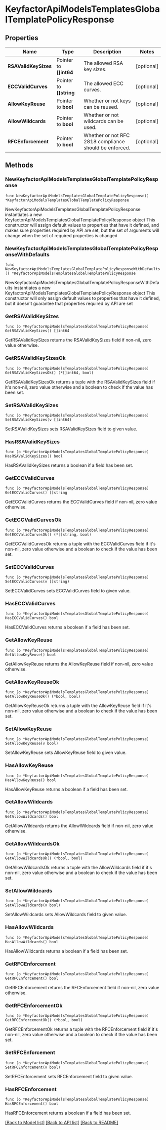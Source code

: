 # KeyfactorApiModelsTemplatesGlobalTemplatePolicyResponse

## Properties

Name | Type | Description | Notes
------------ | ------------- | ------------- | -------------
**RSAValidKeySizes** | Pointer to **[]int64** | The allowed RSA key sizes. | [optional] 
**ECCValidCurves** | Pointer to **[]string** | The allowed ECC curves. | [optional] 
**AllowKeyReuse** | Pointer to **bool** | Whether or not keys can be reused. | [optional] 
**AllowWildcards** | Pointer to **bool** | Whether or not wildcards can be used. | [optional] 
**RFCEnforcement** | Pointer to **bool** | Whether or not RFC 2818 compliance should be enforced. | [optional] 

## Methods

### NewKeyfactorApiModelsTemplatesGlobalTemplatePolicyResponse

`func NewKeyfactorApiModelsTemplatesGlobalTemplatePolicyResponse() *KeyfactorApiModelsTemplatesGlobalTemplatePolicyResponse`

NewKeyfactorApiModelsTemplatesGlobalTemplatePolicyResponse instantiates a new KeyfactorApiModelsTemplatesGlobalTemplatePolicyResponse object
This constructor will assign default values to properties that have it defined,
and makes sure properties required by API are set, but the set of arguments
will change when the set of required properties is changed

### NewKeyfactorApiModelsTemplatesGlobalTemplatePolicyResponseWithDefaults

`func NewKeyfactorApiModelsTemplatesGlobalTemplatePolicyResponseWithDefaults() *KeyfactorApiModelsTemplatesGlobalTemplatePolicyResponse`

NewKeyfactorApiModelsTemplatesGlobalTemplatePolicyResponseWithDefaults instantiates a new KeyfactorApiModelsTemplatesGlobalTemplatePolicyResponse object
This constructor will only assign default values to properties that have it defined,
but it doesn't guarantee that properties required by API are set

### GetRSAValidKeySizes

`func (o *KeyfactorApiModelsTemplatesGlobalTemplatePolicyResponse) GetRSAValidKeySizes() []int64`

GetRSAValidKeySizes returns the RSAValidKeySizes field if non-nil, zero value otherwise.

### GetRSAValidKeySizesOk

`func (o *KeyfactorApiModelsTemplatesGlobalTemplatePolicyResponse) GetRSAValidKeySizesOk() (*[]int64, bool)`

GetRSAValidKeySizesOk returns a tuple with the RSAValidKeySizes field if it's non-nil, zero value otherwise
and a boolean to check if the value has been set.

### SetRSAValidKeySizes

`func (o *KeyfactorApiModelsTemplatesGlobalTemplatePolicyResponse) SetRSAValidKeySizes(v []int64)`

SetRSAValidKeySizes sets RSAValidKeySizes field to given value.

### HasRSAValidKeySizes

`func (o *KeyfactorApiModelsTemplatesGlobalTemplatePolicyResponse) HasRSAValidKeySizes() bool`

HasRSAValidKeySizes returns a boolean if a field has been set.

### GetECCValidCurves

`func (o *KeyfactorApiModelsTemplatesGlobalTemplatePolicyResponse) GetECCValidCurves() []string`

GetECCValidCurves returns the ECCValidCurves field if non-nil, zero value otherwise.

### GetECCValidCurvesOk

`func (o *KeyfactorApiModelsTemplatesGlobalTemplatePolicyResponse) GetECCValidCurvesOk() (*[]string, bool)`

GetECCValidCurvesOk returns a tuple with the ECCValidCurves field if it's non-nil, zero value otherwise
and a boolean to check if the value has been set.

### SetECCValidCurves

`func (o *KeyfactorApiModelsTemplatesGlobalTemplatePolicyResponse) SetECCValidCurves(v []string)`

SetECCValidCurves sets ECCValidCurves field to given value.

### HasECCValidCurves

`func (o *KeyfactorApiModelsTemplatesGlobalTemplatePolicyResponse) HasECCValidCurves() bool`

HasECCValidCurves returns a boolean if a field has been set.

### GetAllowKeyReuse

`func (o *KeyfactorApiModelsTemplatesGlobalTemplatePolicyResponse) GetAllowKeyReuse() bool`

GetAllowKeyReuse returns the AllowKeyReuse field if non-nil, zero value otherwise.

### GetAllowKeyReuseOk

`func (o *KeyfactorApiModelsTemplatesGlobalTemplatePolicyResponse) GetAllowKeyReuseOk() (*bool, bool)`

GetAllowKeyReuseOk returns a tuple with the AllowKeyReuse field if it's non-nil, zero value otherwise
and a boolean to check if the value has been set.

### SetAllowKeyReuse

`func (o *KeyfactorApiModelsTemplatesGlobalTemplatePolicyResponse) SetAllowKeyReuse(v bool)`

SetAllowKeyReuse sets AllowKeyReuse field to given value.

### HasAllowKeyReuse

`func (o *KeyfactorApiModelsTemplatesGlobalTemplatePolicyResponse) HasAllowKeyReuse() bool`

HasAllowKeyReuse returns a boolean if a field has been set.

### GetAllowWildcards

`func (o *KeyfactorApiModelsTemplatesGlobalTemplatePolicyResponse) GetAllowWildcards() bool`

GetAllowWildcards returns the AllowWildcards field if non-nil, zero value otherwise.

### GetAllowWildcardsOk

`func (o *KeyfactorApiModelsTemplatesGlobalTemplatePolicyResponse) GetAllowWildcardsOk() (*bool, bool)`

GetAllowWildcardsOk returns a tuple with the AllowWildcards field if it's non-nil, zero value otherwise
and a boolean to check if the value has been set.

### SetAllowWildcards

`func (o *KeyfactorApiModelsTemplatesGlobalTemplatePolicyResponse) SetAllowWildcards(v bool)`

SetAllowWildcards sets AllowWildcards field to given value.

### HasAllowWildcards

`func (o *KeyfactorApiModelsTemplatesGlobalTemplatePolicyResponse) HasAllowWildcards() bool`

HasAllowWildcards returns a boolean if a field has been set.

### GetRFCEnforcement

`func (o *KeyfactorApiModelsTemplatesGlobalTemplatePolicyResponse) GetRFCEnforcement() bool`

GetRFCEnforcement returns the RFCEnforcement field if non-nil, zero value otherwise.

### GetRFCEnforcementOk

`func (o *KeyfactorApiModelsTemplatesGlobalTemplatePolicyResponse) GetRFCEnforcementOk() (*bool, bool)`

GetRFCEnforcementOk returns a tuple with the RFCEnforcement field if it's non-nil, zero value otherwise
and a boolean to check if the value has been set.

### SetRFCEnforcement

`func (o *KeyfactorApiModelsTemplatesGlobalTemplatePolicyResponse) SetRFCEnforcement(v bool)`

SetRFCEnforcement sets RFCEnforcement field to given value.

### HasRFCEnforcement

`func (o *KeyfactorApiModelsTemplatesGlobalTemplatePolicyResponse) HasRFCEnforcement() bool`

HasRFCEnforcement returns a boolean if a field has been set.


[[Back to Model list]](../README.md#documentation-for-models) [[Back to API list]](../README.md#documentation-for-api-endpoints) [[Back to README]](../README.md)



